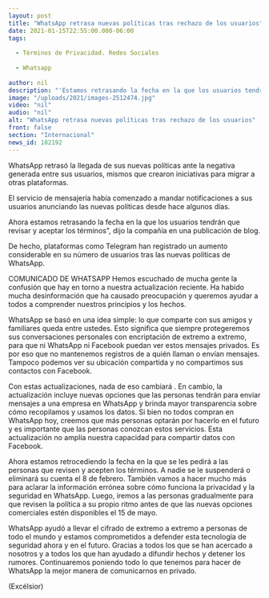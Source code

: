 ```yaml
---
layout: post
title: "WhatsApp retrasa nuevas políticas tras rechazo de los usuarios"
date: 2021-01-15T22:55:00.000-06:00
tags:
  
  - Términos de Privacidad. Redes Sociales
  
  - Whatsapp
  
author: nil
description: "'Estamos retrasando la fecha en la que los usuarios tendrán que revisar y aceptar los términos', dijo la compañía en una publicación de blog."
image: "/uploads/2021/images-2512474.jpg"
video: "nil"
audio: "nil"
alt: "WhatsApp retrasa nuevas políticas tras rechazo de los usuarios"
front: false
section: "Internacional"
news_id: 182192
---
```


WhatsApp retrasó la llegada de sus nuevas políticas ante la negativa generada entre sus usuarios, mismos que crearon iniciativas para migrar a otras plataformas.

El servicio de mensajería había comenzado a mandar notificaciones a sus usuarios anunciando las nuevas políticas desde hace algunos días.

Ahora estamos retrasando la fecha en la que los usuarios tendrán que revisar y aceptar los términos", dijo la compañía en una publicación de blog.

De hecho, plataformas como Telegram han registrado un aumento considerable en su número de usuarios tras las nuevas políticas de WhatsApp.

 

COMUNICADO DE WHATSAPP
Hemos escuchado de mucha gente la confusión que hay en torno a nuestra actualización reciente. Ha habido mucha desinformación que ha causado preocupación y queremos ayudar a todos a comprender nuestros principios y los hechos.

WhatsApp se basó en una idea simple: lo que comparte con sus amigos y familiares queda entre ustedes. Esto significa que siempre protegeremos sus conversaciones personales con encriptación de extremo a extremo, para que ni WhatsApp ni Facebook puedan ver estos mensajes privados. Es por eso que no mantenemos registros de a quién llaman o envían mensajes. Tampoco podemos ver su ubicación compartida y no compartimos sus contactos con Facebook.

Con estas actualizaciones, nada de eso cambiará . En cambio, la actualización incluye nuevas opciones que las personas tendrán para enviar mensajes a una empresa en WhatsApp y brinda mayor transparencia sobre cómo recopilamos y usamos los datos. Si bien no todos compran en WhatsApp hoy, creemos que más personas optarán por hacerlo en el futuro y es importante que las personas conozcan estos servicios. Esta actualización no amplía nuestra capacidad para compartir datos con Facebook.

Ahora estamos retrocediendo la fecha en la que se les pedirá a las personas que revisen y acepten los términos. A nadie se le suspenderá o eliminará su cuenta el 8 de febrero. También vamos a hacer mucho más para aclarar la información errónea sobre cómo funciona la privacidad y la seguridad en WhatsApp. Luego, iremos a las personas gradualmente para que revisen la política a su propio ritmo antes de que las nuevas opciones comerciales estén disponibles el 15 de mayo.

WhatsApp ayudó a llevar el cifrado de extremo a extremo a personas de todo el mundo y estamos comprometidos a defender esta tecnología de seguridad ahora y en el futuro. Gracias a todos los que se han acercado a nosotros y a todos los que han ayudado a difundir hechos y detener los rumores. Continuaremos poniendo todo lo que tenemos para hacer de WhatsApp la mejor manera de comunicarnos en privado.

(Excélsior)